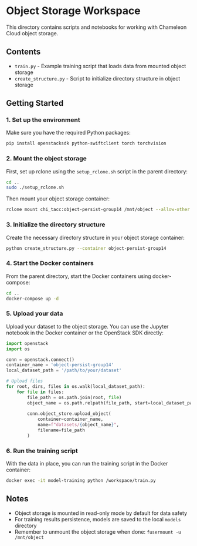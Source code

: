 # Object Storage Workspace

This directory contains scripts and notebooks for working with Chameleon Cloud object storage.

## Contents

- `train.py` - Example training script that loads data from mounted object storage
- `create_structure.py` - Script to initialize directory structure in object storage

## Getting Started

### 1. Set up the environment

Make sure you have the required Python packages:

```bash
pip install openstacksdk python-swiftclient torch torchvision
```

### 2. Mount the object storage

First, set up rclone using the `setup_rclone.sh` script in the parent directory:

```bash
cd ..
sudo ./setup_rclone.sh
```

Then mount your object storage container:

```bash
rclone mount chi_tacc:object-persist-group14 /mnt/object --allow-other --daemon
```

### 3. Initialize the directory structure

Create the necessary directory structure in your object storage container:

```bash
python create_structure.py --container object-persist-group14
```

### 4. Start the Docker containers

From the parent directory, start the Docker containers using docker-compose:

```bash
cd ..
docker-compose up -d
```

### 5. Upload your data

Upload your dataset to the object storage. You can use the Jupyter notebook in the Docker container or the OpenStack SDK directly:

```python
import openstack
import os

conn = openstack.connect()
container_name = 'object-persist-group14'
local_dataset_path = '/path/to/your/dataset'

# Upload files
for root, dirs, files in os.walk(local_dataset_path):
    for file in files:
        file_path = os.path.join(root, file)
        object_name = os.path.relpath(file_path, start=local_dataset_path)
        
        conn.object_store.upload_object(
            container=container_name,
            name=f"datasets/{object_name}",
            filename=file_path
        )
```

### 6. Run the training script

With the data in place, you can run the training script in the Docker container:

```bash
docker exec -it model-training python /workspace/train.py
```

## Notes

- Object storage is mounted in read-only mode by default for data safety
- For training results persistence, models are saved to the local `models` directory
- Remember to unmount the object storage when done: `fusermount -u /mnt/object` 